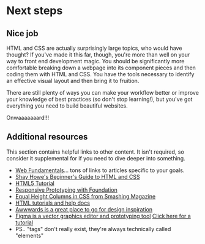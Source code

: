 # Next steps

## Nice job

HTML and CSS are actually surprisingly large topics, who would have thought? If you've made it this far, though, you're more than well on your way to front end development magic. You should be significantly more comfortable breaking down a webpage into its component pieces and then coding them with HTML and CSS. You have the tools necessary to identify an effective visual layout and then bring it to fruition.

There are still plenty of ways you can make your workflow better or improve your knowledge of best practices \(so don't stop learning!\), but you've got everything you need to build beautiful websites.

Onwaaaaaaard!!!

## Additional resources

This section contains helpful links to other content. It isn't required, so consider it supplemental for if you need to dive deeper into something.

* [Web Fundamentals](https://developers.google.com/web/fundamentals/)... tons of links to articles specific to your goals.
* [Shay Howe's Beginner's Guide to HTML and CSS](http://learn.shayhowe.com/html-css/)
* [HTML5 Tutorial](http://www.html-5-tutorial.com/start-html5-tutorial.htm)
* [Responsive Prototyping with Foundation](http://alistapart.com/article/dive-into-responsive-prototyping-with-foundation)
* [Equal Height Columns in CSS from Smashing Magazine](http://coding.smashingmagazine.com/2010/11/08/equal-height-columns-using-borders-and-negative-margins-with-css/)
* [HTML tutorials and help docs](http://www.webplatform.org/)
* [Awwwards is a great place to go for design inspiration](http://www.awwwards.com/)
* [Figma is a vector graphics editor and prototyping tool](https://www.figma.com/) [Click here for a tutorial](https://www.youtube.com/watch?v=3q3FV65ZrUs)
* PS.. "tags" don't really exist, they're always technically called "elements"

